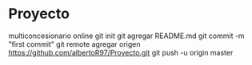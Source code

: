 # Proyecto
multiconcesionario online 
git init 
git agregar README.md 
git commit -m "first commit" 
git remote agregar origen https://github.com/albertoR97/Proyecto.git
 git push -u origin master
